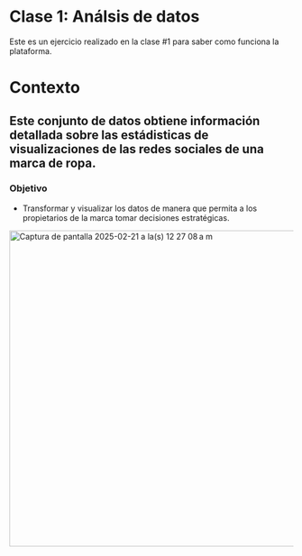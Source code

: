 # Clase 1: Análsis de datos
Este es un ejercicio realizado en la clase #1 para saber como funciona la plataforma.

# Contexto
## Este conjunto de datos obtiene información detallada sobre las estádisticas de visualizaciones de las redes sociales de una marca de ropa.
### Objetivo
* Transformar y visualizar los datos de manera que permita a los propietarios de la marca tomar decisiones estratégicas.

<img width="561" alt="Captura de pantalla 2025-02-21 a la(s) 12 27 08 a m" src="https://github.com/user-attachments/assets/34bb0c48-bcb5-4eb2-b75a-b30758ae76fb" />




